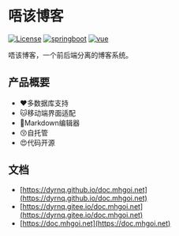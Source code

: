 # 唔该博客

[![License](https://img.shields.io/badge/License-GPLv3-blue.svg)](https://img.shields.io/badge/License-GPLv3-blue.svg)
[![springboot](https://img.shields.io/badge/springboot-2.3.9.RELEASE-green)](https://img.shields.io/badge/springboot-2.3.9.RELEASE-green)
[![vue](https://img.shields.io/badge/vue-%5E%3D2.6.11-blue)](https://img.shields.io/badge/vue-%5E%3D2.6.11-blue)


唔该博客，一个前后端分离的博客系统。

## 产品概要

- :heart:多数据库支持
- :cat:移动端界面适配
- :muscle:Markdown编辑器
- :kissing_closed_eyes:自托管
- :heart_eyes:代码开源

## 文档

- [https://dyrnq.github.io/doc.mhgoi.net](https://dyrnq.github.io/doc.mhgoi.net)
- [https://dyrnq.gitee.io/doc.mhgoi.net](https://dyrnq.gitee.io/doc.mhgoi.net)
- [https://doc.mhgoi.net](https://doc.mhgoi.net)
